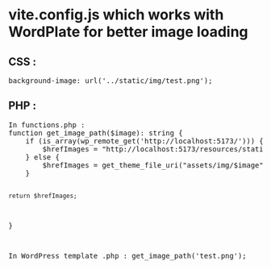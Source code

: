 # vite.config.js which works with WordPlate for better image loading

<h2>CSS :</h2>
<pre>background-image: url('../static/img/test.png');</pre>

<h2>PHP :</h2>
<pre>
In functions.php :
function get_image_path($image): string {
    if (is_array(wp_remote_get('http://localhost:5173/'))) {
        $hrefImages = "http://localhost:5173/resources/static/img/$image";
    } else {
        $hrefImages = get_theme_file_uri("assets/img/$image");
    }

    return $hrefImages;
}

In WordPress template .php :
get_image_path('test.png');
</pre>
